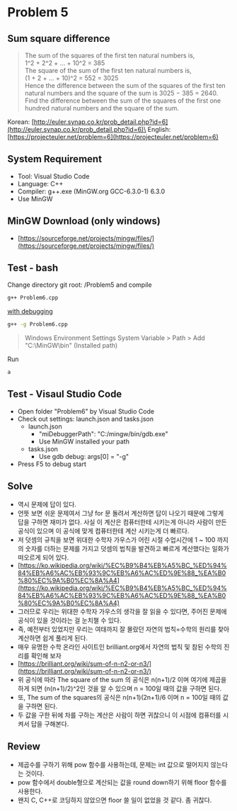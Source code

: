 # Problem 5

## Sum square difference

> The sum of the squares of the first ten natural numbers is,\
1^2 + 2^2 + ... + 10^2 = 385\
The square of the sum of the first ten natural numbers is,\
(1 + 2 + ... + 10)^2 = 552 = 3025\
Hence the difference between the sum of the squares of the first ten natural numbers and the square of the sum is 3025 − 385 = 2640.\
Find the difference between the sum of the squares of the first one hundred natural numbers and the square of the sum.

Korean: [http://euler.synap.co.kr/prob_detail.php?id=6](http://euler.synap.co.kr/prob_detail.php?id=6)\
English: [https://projecteuler.net/problem=6](https://projecteuler.net/problem=6)

## System Requirement

- Tool: Visual Studio Code
- Language: C++
- Compiler: g++.exe (MinGW.org GCC-6.3.0-1) 6.3.0
- Use MinGW

## MinGW Download (only windows)

- [https://sourceforge.net/projects/mingw/files/](https://sourceforge.net/projects/mingw/files/)

## Test - bash

Change directory git root: /Problem5
and compile

```bash
g++ Problem6.cpp
```

[with debugging](https://gcc.gnu.org/onlinedocs/gcc/Debugging-Options.html#Debugging-Options)

```bash
g++ -g Problem6.cpp
```

> Windows Environment Settings
> System Variable > Path > Add "C:\MinGW\bin" (Installed path)

Run

```bash
a
```

## Test - Visaul Studio Code

- Open folder "Problem6" by Visual Studio Code
- Check out settings: launch.json and tasks.json
  - launch.json
    - "miDebuggerPath": "C:/mingw/bin/gdb.exe"
    - Use MinGW installed your path
  - tasks.json
    - Use gdb debug: args[0] = "-g"
- Press F5 to debug start

## Solve

- 역시 문제에 답이 있다.
- 언뜻 보면 쉬운 문제여서 그냥 for 문 돌려서 계산하면 답이 나오기 때문에 그렇게 답을 구하면 재미가 없다. 사실 이 계산은 컴퓨터한테 시키는게 아니라 사람이 만든 공식이 있으며 이 공식에 맞게 컴퓨터한테 계산 시키는게 더 빠르다.
- 저 덧셈의 규칙을 보면 위대한 수학자 가우스가 어린 시절 수업시간에 1 ~ 100 까지의 숫자를 더하는 문제를 가지고 덧셈의 법칙을 발견하고 빠르게 계산했다는 일화가 떠오르게 되어 있다.
- [https://ko.wikipedia.org/wiki/%EC%B9%B4%EB%A5%BC_%ED%94%84%EB%A6%AC%EB%93%9C%EB%A6%AC%ED%9E%88_%EA%B0%80%EC%9A%B0%EC%8A%A4](https://ko.wikipedia.org/wiki/%EC%B9%B4%EB%A5%BC_%ED%94%84%EB%A6%AC%EB%93%9C%EB%A6%AC%ED%9E%88_%EA%B0%80%EC%9A%B0%EC%8A%A4)
- 그러므로 우리는 위대한 수학자 가우스의 생각을 잘 읽을 수 있다면, 주어진 문제에 공식이 있을 것이라는 걸 눈치챌 수 있다.
- 즉, 예전부터 있었지만 우리는 여태까지 잘 몰랐던 자연의 법칙=수학의 원리를 찾아 계산하면 쉽게 풀리게 된다.
- 매우 유명한 수학 온라인 사이트인 brilliant.org에서 자연의 법칙 및 참된 수학의 진리를 확인해 보자
- [https://brilliant.org/wiki/sum-of-n-n2-or-n3/](https://brilliant.org/wiki/sum-of-n-n2-or-n3/)
- 위 공식에 따라 The square of the sum 의 공식은 n(n+1)/2 이며 여기에 제곱을 하게 되면 (n(n+1)/2)^2인 것을 알 수 있으며 n = 100일 때의 값을 구하면 된다.
- 또, The sum of the squares의 공식은 n(n+1)(2n+1)/6 이며 n = 100일 때의 값을 구하면 된다.
- 두 값을 구한 뒤에 차를 구하는 계산은 사람이 하면 귀찮으니 이 시점에 컴퓨터를 시켜서 답을 구해본다.

## Review

- 제곱수를 구하기 위해 pow 함수를 사용하는데, 문제는 int 값으로 떨어지지 않는다는 것이다.
- pow 함수에서 double형으로 계산되는 값을 round down하기 위해 floor 함수를 사용한다.
- 왠지 C, C++로 코딩하지 않았으면 floor 쓸 일이 없었을 것 같다. 좀 귀찮다.